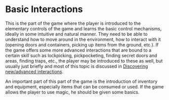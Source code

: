 # Basic Interactions

This is the part of the game where the player is introduced to the elementary controls of the game and learns the basic control mechanisms, ideally in some intuitive and natural manner. They need to be able to understand how to move around in the environment, how to interact with it (opening doors and containers, picking up items from the ground, etc.). If the game offers some more advanced interactions that are bound to a certain skill such as lockpicking, pickpocketing, finding secret doors and areas, finding traps, etc., the player may be introduced to these as well, but usually just briefly and most of this topic is discussed in [Discovering new/advanced interactions](advancedInteractions.md).

An important part of this part of the game is the introduction of inventory and equipment, especially items that can be consumed or used. If the game allows the player to use magic, he should be given some basics.
